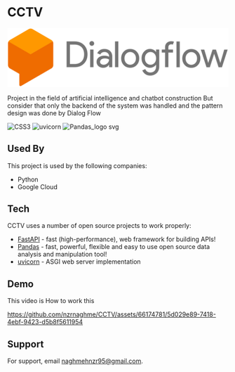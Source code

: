 # CCTV
![plot](./Dialogflow_logo.svg)

Project in the field of artificial intelligence and chatbot construction
But consider that only the backend of the system was handled and the pattern design was done by Dialog Flow

![CSS3](https://github.com/nzrnaghme/CCTV/assets/66174781/e82adab5-64a3-409e-a934-7314ba24b46e?style=for-the-badge&logo=css3&logoColor=white)
<img width="108" alt="uvicorn" src="https://github.com/nzrnaghme/CCTV/assets/66174781/a0ecba05-7ffe-485b-b448-632432c3eec8">
<img width="140" alt="Pandas_logo svg" src="https://github.com/nzrnaghme/CCTV/assets/66174781/4f564113-05ee-41da-a0a6-8b9f52439dc6">

## Used By

This project is used by the following companies:

- Python
- Google Cloud 

## Tech

CCTV uses a number of open source projects to work properly:
- [FastAPI](https://fastapi.tiangolo.com/) - fast (high-performance), web framework for building APIs!
- [Pandas](https://pandas.pydata.org/) -  fast, powerful, flexible and easy to use open source data analysis and manipulation tool!
- [uvicorn](https://www.uvicorn.org/) - ASGI web server implementation

## Demo

This video is How to work this

https://github.com/nzrnaghme/CCTV/assets/66174781/5d029e89-7418-4ebf-9423-d5b8f5611954

## Support

For support, email naghmehnzr95@gmail.com.




